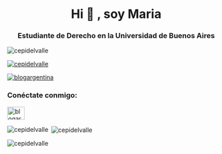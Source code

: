 <h1 align="center">Hi 👋 , soy Maria</h1>
<h3 align="center">Estudiante de Derecho en la Universidad de Buenos Aires</h3>

<p align="left"> <img src="https://komarev.com/ghpvc/?username=cepidelvalle&label=Profile%20views&color=0e75b6&style=flat" alt="cepidelvalle" /> </p>

<p align="left"> <a href="https://github.com/ryo-ma/github-profile-trophy"><img src="https://github-profile-trophy.vercel.app/?username=cepidelvalle" alt="cepidelvalle" /></a> </p>

<p align="left"> <a href="https://twitter.com/" target="blank"><img src="https://img.shields.io/twitter/follow/blogargentina?logo=twitter&style=for-the-badge" alt="blogargentina" /></a> </p
>
<h3 align="left">Conéctate conmigo:</h3
><p align="left">
<a href="https://twitter.com/blogargentina" target="blank"><img align="center" src="https://raw.githubusercontent.com/rahuldkjain/github-profile-readme-generator/master/src/images/icons/Social/twitter.svg" alt="blogargentina" height="30" width="40" /></a>
</p>

<p><img align="left" src="https://github-readme-stats.vercel.app/api/top-langs?username=cepidelvalle&show_icons=true&locale=en&layout=compact" alt="cepidelvalle" /></p>

<p>&nbsp;<img align="center" src="https://github-readme-stats.vercel.app/api?username=cepidelvalle&show_icons=true&locale=en" alt="cepidelvalle" /></p>

<p><img align="center" src="https://github-readme-streak-stats.herokuapp.com/?user=cepidelvalle&" alt="cepidelvalle" /></p>
